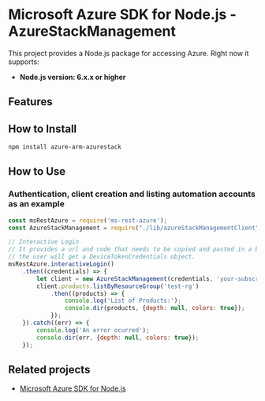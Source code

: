 # Microsoft Azure SDK for Node.js - AzureStackManagement

This project provides a Node.js package for accessing Azure. Right now it supports:
- **Node.js version: 6.x.x or higher**

## Features


## How to Install

```bash
npm install azure-arm-azurestack
```

## How to Use

### Authentication, client creation and listing automation accounts as an example

```javascript
const msRestAzure = require('ms-rest-azure');
const AzureStackManagement = require("./lib/azureStackManagementClient");

// Interactive Login
// It provides a url and code that needs to be copied and pasted in a browser and authenticated over there. If successful, 
// the user will get a DeviceTokenCredentials object.
msRestAzure.interactiveLogin()
    .then((credentials) => {
        let client = new AzureStackManagement(credentials, 'your-subscription-id');
        client.products.listByResourceGroup('test-rg')
            .then((products) => {
                console.log('List of Products:');
                console.dir(products, {depth: null, colors: true});
            });
    }).catch((err) => {
        console.log('An error ocurred');
        console.dir(err, {depth: null, colors: true});
    });
```

## Related projects

- [Microsoft Azure SDK for Node.js](https://github.com/Azure/azure-sdk-for-node)